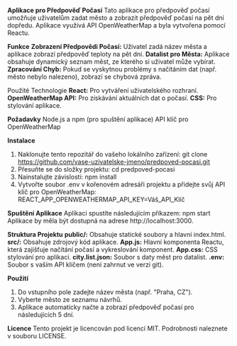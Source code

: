 **Aplikace pro Předpověď Počasí**
Tato aplikace pro předpověď počasí umožňuje uživatelům zadat město a zobrazit předpověď počasí na pět dní dopředu. Aplikace využívá API OpenWeatherMap a byla vytvořena pomocí Reactu.

**Funkce**
**Zobrazení Předpovědi Počasí:** Uživatel zadá název města a aplikace zobrazí předpověď teploty na pět dní.
**Datalist pro Města:** Aplikace obsahuje dynamický seznam měst, ze kterého si uživatel může vybírat.
**Zpracování Chyb:** Pokud se vyskytnou problémy s načítáním dat (např. město nebylo nalezeno), zobrazí se chybová zpráva.

Použité Technologie
**React:** Pro vytváření uživatelského rozhraní.
**OpenWeatherMap API:** Pro získávání aktuálních dat o počasí.
**CSS:** Pro stylování aplikace.

**Požadavky**
Node.js a npm (pro spuštění aplikace)
API klíč pro OpenWeatherMap

**Instalace**
1. Naklonujte tento repozitář do vašeho lokálního zařízení:
git clone https://github.com/vase-uzivatelske-jmeno/predpoved-pocasi.git
2. Přesuňte se do složky projektu:
cd predpoved-pocasi
3. Nainstalujte závislosti:
npm install
4. Vytvořte soubor .env v kořenovém adresáři projektu a přidejte svůj API klíč pro OpenWeatherMap:
REACT_APP_OPENWEATHERMAP_API_KEY=Váš_API_Klíč

**Spuštění Aplikace**
Aplikaci spustíte následujícím příkazem:
npm start
Aplikace by měla být dostupná na adrese http://localhost:3000.

**Struktura Projektu**
**public/:** Obsahuje statické soubory a hlavní index.html.
**src/:** Obsahuje zdrojový kód aplikace.
**App.js:** Hlavní komponenta Reactu, která zajišťuje načítání počasí a vykreslování komponent.
**App.css:** CSS stylování pro aplikaci.
**city.list.json:** Soubor s daty měst pro datalist.
**.env:** Soubor s vaším API klíčem (není zahrnut ve verzi git).

**Použití**
1. Do vstupního pole zadejte název města (např. "Praha, CZ").
2. Vyberte město ze seznamu návrhů.
3. Aplikace automaticky načte a zobrazí předpověď počasí pro následujících 5 dní.

**Licence**
Tento projekt je licencován pod licencí MIT. Podrobnosti naleznete v souboru LICENSE.
